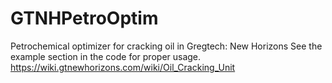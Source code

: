 # GTNHPetroOptim
Petrochemical optimizer for cracking oil in Gregtech: New Horizons
See the example section in the code for proper usage.
https://wiki.gtnewhorizons.com/wiki/Oil_Cracking_Unit
